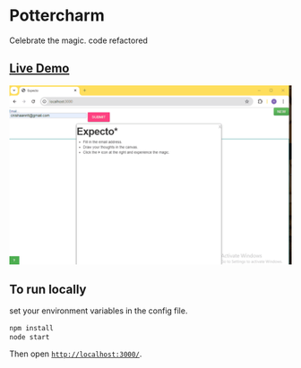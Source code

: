 # Pottercharm
Celebrate the magic. code refactored 

## [Live Demo](https://pottercharm-36d6b7599e64.herokuapp.com)
![Pottercharm](https://github.com/cnishaanntt/pottercharm/blob/master/expecto.gif)
## To run locally
set your environment variables in the config file.
```
npm install
node start
```

Then open [`http://localhost:3000/`](http://localhost:3000/).
